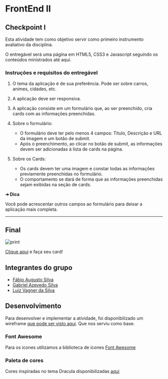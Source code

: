 # FrontEnd II

## Checkpoint I

Esta atividade tem como objetivo servir como primeiro instrumento avaliativo da disciplina.

O entregável será uma página em HTML5, CSS3 e Javascript seguindo os conteúdos ministrados até aqui.

### Instruções e requisitos do entregável

1. O tema da aplicação é de sua preferência. Pode ser sobre carros, animes, cidades, etc.
2. A aplicação deve ser responsiva.
3. A aplicação consiste em um formulário que, ao ser preenchido, cria cards com as informações preenchidas.
4. Sobre o formulário:

   - O formulário deve ter pelo menos 4 campos: Título, Descrição e URL da imagem e um botão de submit.
   - Após o preenchimento, ao clicar no botão de submit, as informações devem ser adicionadas à lista de cards na página.

5. Sobre os Cards:
   - Os cards devem ter uma imagem e constar todas as informações previamente preenchidas no formulário.
   - O comportamento se dará de forma que as informações preenchidas sejam exibidas na seção de cards.

**➔ Dica**

Você pode acrescentar outros campos ao formulário para deixar a aplicação mais completa.


---
## Final

   ![print](https://user-images.githubusercontent.com/16105546/173692620-7ffcb31a-5125-471f-bab0-0059b2464467.png)


[Clique aqui](https://gabazevdo.github.io/Check_I-Front-II/) e faça seu card!

## Integrantes do grupo

- [Fábio Augusto Silva](https://github.com/FabioCTD)
- [Gabriel Azevedo Silva](https://github.com/gabazevdo)
- [Luiz Vagner da Silva](https://github.com/lvs1981)

## Desenvolvimento
Para desenvolver e implementar a atividade, foi disponibilizado um wireframe [que pode ser visto aqui](https://www.figma.com/file/XMNFWdQDJOsHjogi2t4dhu/Untitled). 
Que nos serviu como base.



### Font Awesome

Para os icones utilizamos a biblioteca de ícones [Font Awesome](https://fontawesome.com/v6)

### Paleta de cores

Cores inspiradas no tema Dracula disponibilizadas [aqui](https://draculatheme.com/contribute#color-palette)
